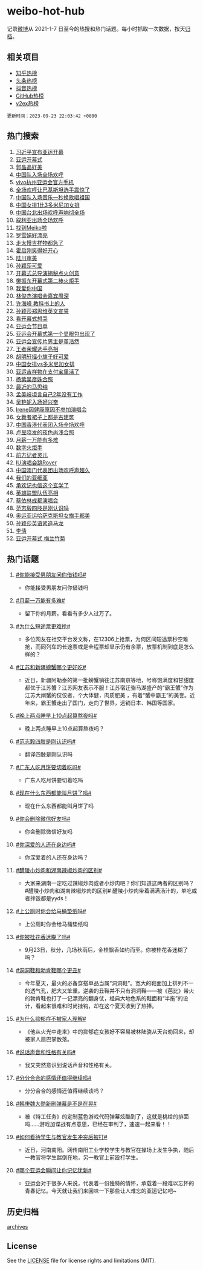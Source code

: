 # weibo-hot-hub

记录[微博](https://www.weibo.com)从 2021-1-7 日至今的热搜和热门话题。每小时抓取一次数据，按天[归档](archives)。

## 相关项目

- [知乎热榜](https://github.com/lonnyzhang423/zhihu-hot-hub)
- [头条热榜](https://github.com/lonnyzhang423/toutiao-hot-hub)
- [抖音热榜](https://github.com/lonnyzhang423/douyin-hot-hub)
- [GitHub热榜](https://github.com/lonnyzhang423/github-hot-hub)
- [v2ex热榜](https://github.com/lonnyzhang423/v2ex-hot-hub)


`更新时间：2023-09-23 22:03:42 +0800`

## 热门搜索

1. [习近平宣布亚运开幕](https://m.weibo.cn/search?containerid=100103type%3D1%26t%3D10%26q%3D%23%E4%B9%A0%E8%BF%91%E5%B9%B3%E5%AE%A3%E5%B8%83%E4%BA%9A%E8%BF%90%E5%BC%80%E5%B9%95%23&stream_entry_id=51&isnewpage=1&extparam=seat%3D1%26q%3D%2523%25E4%25B9%25A0%25E8%25BF%2591%25E5%25B9%25B3%25E5%25AE%25A3%25E5%25B8%2583%25E4%25BA%259A%25E8%25BF%2590%25E5%25BC%2580%25E5%25B9%2595%2523%26cate%3D10103%26pos%3D0%26stream_entry_id%3D51%26dgr%3D0%26c_type%3D51%26filter_type%3Drealtimehot%26display_time%3D1695477821%26pre_seqid%3D169547782139002718844)
1. [亚运开幕式](https://m.weibo.cn/search?containerid=100103type%3D1%26t%3D10%26q%3D%23%E4%BA%9A%E8%BF%90%E5%BC%80%E5%B9%95%E5%BC%8F%23&stream_entry_id=31&isnewpage=1&extparam=seat%3D1%26q%3D%2523%25E4%25BA%259A%25E8%25BF%2590%25E5%25BC%2580%25E5%25B9%2595%25E5%25BC%258F%2523%26dgr%3D0%26flag%3D16%26c_type%3D31%26filter_type%3Drealtimehot%26cate%3D5001%26realpos%3D1%26pos%3D0%26band_rank%3D1%26lcate%3D5001%26stream_entry_id%3D31%26display_time%3D1695477821%26pre_seqid%3D169547782139002718844)
1. [郭晶晶好美](https://m.weibo.cn/search?containerid=100103type%3D1%26t%3D10%26q%3D%23%E9%83%AD%E6%99%B6%E6%99%B6%E5%A5%BD%E7%BE%8E%23&stream_entry_id=31&isnewpage=1&extparam=seat%3D1%26q%3D%2523%25E9%2583%25AD%25E6%2599%25B6%25E6%2599%25B6%25E5%25A5%25BD%25E7%25BE%258E%2523%26dgr%3D0%26flag%3D1%26c_type%3D31%26filter_type%3Drealtimehot%26cate%3D5001%26realpos%3D2%26pos%3D1%26band_rank%3D2%26lcate%3D5001%26stream_entry_id%3D31%26display_time%3D1695477821%26pre_seqid%3D169547782139002718844)
1. [中国队入场全场欢呼](https://m.weibo.cn/search?containerid=100103type%3D1%26t%3D10%26q%3D%23%E4%B8%AD%E5%9B%BD%E9%98%9F%E5%85%A5%E5%9C%BA%E5%85%A8%E5%9C%BA%E6%AC%A2%E5%91%BC%23&stream_entry_id=31&isnewpage=1&extparam=seat%3D1%26q%3D%2523%25E4%25B8%25AD%25E5%259B%25BD%25E9%2598%259F%25E5%2585%25A5%25E5%259C%25BA%25E5%2585%25A8%25E5%259C%25BA%25E6%25AC%25A2%25E5%2591%25BC%2523%26dgr%3D0%26flag%3D1%26c_type%3D31%26filter_type%3Drealtimehot%26cate%3D5001%26realpos%3D3%26pos%3D2%26band_rank%3D3%26lcate%3D5001%26stream_entry_id%3D31%26display_time%3D1695477821%26pre_seqid%3D169547782139002718844)
1. [vivo杭州亚运会官方手机](https://m.weibo.cn/search?containerid=100103type%3D1%26t%3D10%26q%3D%23vivo%E6%9D%AD%E5%B7%9E%E4%BA%9A%E8%BF%90%E4%BC%9A%E5%AE%98%E6%96%B9%E6%89%8B%E6%9C%BA%23&stream_entry_id=31&isnewpage=1&extparam=seat%3D1%26q%3D%2523vivo%25E6%259D%25AD%25E5%25B7%259E%25E4%25BA%259A%25E8%25BF%2590%25E4%25BC%259A%25E5%25AE%2598%25E6%2596%25B9%25E6%2589%258B%25E6%259C%25BA%2523%26dgr%3D0%26adid%3D204391%26topic_ad%3D1%26c_type%3D31%26filter_type%3Drealtimehot%26is_ad_pos%3D1%26cate%3D5001%26pos%3D3%26band_rank%3D4%26lcate%3D5001%26stream_entry_id%3D31%26display_time%3D1695477821%26pre_seqid%3D169547782139002718844)
1. [全场欢呼让巴基斯坦选手震惊了](https://m.weibo.cn/search?containerid=100103type%3D1%26t%3D10%26q%3D%23%E5%85%A8%E5%9C%BA%E6%AC%A2%E5%91%BC%E8%AE%A9%E5%B7%B4%E5%9F%BA%E6%96%AF%E5%9D%A6%E9%80%89%E6%89%8B%E9%9C%87%E6%83%8A%E4%BA%86%23&stream_entry_id=31&isnewpage=1&extparam=seat%3D1%26q%3D%2523%25E5%2585%25A8%25E5%259C%25BA%25E6%25AC%25A2%25E5%2591%25BC%25E8%25AE%25A9%25E5%25B7%25B4%25E5%259F%25BA%25E6%2596%25AF%25E5%259D%25A6%25E9%2580%2589%25E6%2589%258B%25E9%259C%2587%25E6%2583%258A%25E4%25BA%2586%2523%26dgr%3D0%26flag%3D1%26c_type%3D31%26filter_type%3Drealtimehot%26cate%3D5001%26realpos%3D4%26pos%3D4%26band_rank%3D4%26lcate%3D5001%26stream_entry_id%3D31%26display_time%3D1695477821%26pre_seqid%3D169547782139002718844)
1. [中国队入场音乐一秒换歌唱祖国](https://m.weibo.cn/search?containerid=100103type%3D1%26t%3D10%26q%3D%23%E4%B8%AD%E5%9B%BD%E9%98%9F%E5%85%A5%E5%9C%BA%E9%9F%B3%E4%B9%90%E4%B8%80%E7%A7%92%E6%8D%A2%E6%AD%8C%E5%94%B1%E7%A5%96%E5%9B%BD%23&stream_entry_id=31&isnewpage=1&extparam=seat%3D1%26q%3D%2523%25E4%25B8%25AD%25E5%259B%25BD%25E9%2598%259F%25E5%2585%25A5%25E5%259C%25BA%25E9%259F%25B3%25E4%25B9%2590%25E4%25B8%2580%25E7%25A7%2592%25E6%258D%25A2%25E6%25AD%258C%25E5%2594%25B1%25E7%25A5%2596%25E5%259B%25BD%2523%26dgr%3D0%26flag%3D1%26c_type%3D31%26filter_type%3Drealtimehot%26cate%3D5001%26realpos%3D5%26pos%3D5%26band_rank%3D5%26lcate%3D5001%26stream_entry_id%3D31%26display_time%3D1695477821%26pre_seqid%3D169547782139002718844)
1. [中国女排1比3多米尼加女排](https://m.weibo.cn/search?containerid=100103type%3D1%26t%3D10%26q%3D%23%E4%B8%AD%E5%9B%BD%E5%A5%B3%E6%8E%921%E6%AF%943%E5%A4%9A%E7%B1%B3%E5%B0%BC%E5%8A%A0%E5%A5%B3%E6%8E%92%23&stream_entry_id=31&isnewpage=1&extparam=seat%3D1%26q%3D%2523%25E4%25B8%25AD%25E5%259B%25BD%25E5%25A5%25B3%25E6%258E%25921%25E6%25AF%25943%25E5%25A4%259A%25E7%25B1%25B3%25E5%25B0%25BC%25E5%258A%25A0%25E5%25A5%25B3%25E6%258E%2592%2523%26dgr%3D0%26flag%3D1%26c_type%3D31%26filter_type%3Drealtimehot%26cate%3D5001%26realpos%3D6%26pos%3D6%26band_rank%3D6%26lcate%3D5001%26stream_entry_id%3D31%26display_time%3D1695477821%26pre_seqid%3D169547782139002718844)
1. [中国台北出场欢呼声响彻全场](https://m.weibo.cn/search?containerid=100103type%3D1%26t%3D10%26q%3D%23%E4%B8%AD%E5%9B%BD%E5%8F%B0%E5%8C%97%E5%87%BA%E5%9C%BA%E6%AC%A2%E5%91%BC%E5%A3%B0%E5%93%8D%E5%BD%BB%E5%85%A8%E5%9C%BA%23&stream_entry_id=31&isnewpage=1&extparam=seat%3D1%26q%3D%2523%25E4%25B8%25AD%25E5%259B%25BD%25E5%258F%25B0%25E5%258C%2597%25E5%2587%25BA%25E5%259C%25BA%25E6%25AC%25A2%25E5%2591%25BC%25E5%25A3%25B0%25E5%2593%258D%25E5%25BD%25BB%25E5%2585%25A8%25E5%259C%25BA%2523%26dgr%3D0%26flag%3D1%26c_type%3D31%26filter_type%3Drealtimehot%26cate%3D5001%26realpos%3D7%26pos%3D7%26band_rank%3D7%26lcate%3D5001%26stream_entry_id%3D31%26display_time%3D1695477821%26pre_seqid%3D169547782139002718844)
1. [叙利亚出场全场欢呼](https://m.weibo.cn/search?containerid=100103type%3D1%26t%3D10%26q%3D%23%E5%8F%99%E5%88%A9%E4%BA%9A%E5%87%BA%E5%9C%BA%E5%85%A8%E5%9C%BA%E6%AC%A2%E5%91%BC%23&stream_entry_id=31&isnewpage=1&extparam=seat%3D1%26q%3D%2523%25E5%258F%2599%25E5%2588%25A9%25E4%25BA%259A%25E5%2587%25BA%25E5%259C%25BA%25E5%2585%25A8%25E5%259C%25BA%25E6%25AC%25A2%25E5%2591%25BC%2523%26dgr%3D0%26flag%3D1%26c_type%3D31%26filter_type%3Drealtimehot%26cate%3D5001%26realpos%3D8%26pos%3D8%26band_rank%3D8%26lcate%3D5001%26stream_entry_id%3D31%26display_time%3D1695477821%26pre_seqid%3D169547782139002718844)
1. [找到Meiko啦](https://m.weibo.cn/search?containerid=100103type%3D1%26t%3D10%26q%3D%E6%89%BE%E5%88%B0Meiko%E5%95%A6&stream_entry_id=31&isnewpage=1&extparam=seat%3D1%26q%3D%25E6%2589%25BE%25E5%2588%25B0Meiko%25E5%2595%25A6%26dgr%3D0%26flag%3D1%26c_type%3D31%26filter_type%3Drealtimehot%26cate%3D5001%26realpos%3D9%26pos%3D9%26band_rank%3D9%26lcate%3D5001%26stream_entry_id%3D31%26display_time%3D1695477821%26pre_seqid%3D169547782139002718844)
1. [罗雪娟好漂亮](https://m.weibo.cn/search?containerid=100103type%3D1%26t%3D10%26q%3D%23%E7%BD%97%E9%9B%AA%E5%A8%9F%E5%A5%BD%E6%BC%82%E4%BA%AE%23&stream_entry_id=31&isnewpage=1&extparam=seat%3D1%26q%3D%2523%25E7%25BD%2597%25E9%259B%25AA%25E5%25A8%259F%25E5%25A5%25BD%25E6%25BC%2582%25E4%25BA%25AE%2523%26dgr%3D0%26flag%3D1%26c_type%3D31%26filter_type%3Drealtimehot%26cate%3D5001%26realpos%3D10%26pos%3D10%26band_rank%3D10%26lcate%3D5001%26stream_entry_id%3D31%26display_time%3D1695477821%26pre_seqid%3D169547782139002718844)
1. [走太慢吉祥物都急了](https://m.weibo.cn/search?containerid=100103type%3D1%26t%3D10%26q%3D%23%E8%B5%B0%E5%A4%AA%E6%85%A2%E5%90%89%E7%A5%A5%E7%89%A9%E9%83%BD%E6%80%A5%E4%BA%86%23&stream_entry_id=31&isnewpage=1&extparam=seat%3D1%26q%3D%2523%25E8%25B5%25B0%25E5%25A4%25AA%25E6%2585%25A2%25E5%2590%2589%25E7%25A5%25A5%25E7%2589%25A9%25E9%2583%25BD%25E6%2580%25A5%25E4%25BA%2586%2523%26dgr%3D0%26flag%3D1%26c_type%3D31%26filter_type%3Drealtimehot%26cate%3D5001%26realpos%3D11%26pos%3D11%26band_rank%3D11%26lcate%3D5001%26stream_entry_id%3D31%26display_time%3D1695477821%26pre_seqid%3D169547782139002718844)
1. [霍启刚笑得好开心](https://m.weibo.cn/search?containerid=100103type%3D1%26t%3D10%26q%3D%23%E9%9C%8D%E5%90%AF%E5%88%9A%E7%AC%91%E5%BE%97%E5%A5%BD%E5%BC%80%E5%BF%83%23&stream_entry_id=31&isnewpage=1&extparam=seat%3D1%26q%3D%2523%25E9%259C%258D%25E5%2590%25AF%25E5%2588%259A%25E7%25AC%2591%25E5%25BE%2597%25E5%25A5%25BD%25E5%25BC%2580%25E5%25BF%2583%2523%26dgr%3D0%26flag%3D2%26c_type%3D31%26filter_type%3Drealtimehot%26cate%3D5001%26realpos%3D12%26pos%3D12%26band_rank%3D12%26lcate%3D5001%26stream_entry_id%3D31%26display_time%3D1695477821%26pre_seqid%3D169547782139002718844)
1. [陆川审美](https://m.weibo.cn/search?containerid=100103type%3D1%26t%3D10%26q%3D%E9%99%86%E5%B7%9D%E5%AE%A1%E7%BE%8E&stream_entry_id=31&isnewpage=1&extparam=seat%3D1%26q%3D%25E9%2599%2586%25E5%25B7%259D%25E5%25AE%25A1%25E7%25BE%258E%26dgr%3D0%26flag%3D1%26c_type%3D31%26filter_type%3Drealtimehot%26cate%3D5001%26realpos%3D13%26pos%3D13%26band_rank%3D13%26lcate%3D5001%26stream_entry_id%3D31%26display_time%3D1695477821%26pre_seqid%3D169547782139002718844)
1. [孙颖莎可爱](https://m.weibo.cn/search?containerid=100103type%3D1%26t%3D10%26q%3D%E5%AD%99%E9%A2%96%E8%8E%8E%E5%8F%AF%E7%88%B1&stream_entry_id=31&isnewpage=1&extparam=seat%3D1%26q%3D%25E5%25AD%2599%25E9%25A2%2596%25E8%258E%258E%25E5%258F%25AF%25E7%2588%25B1%26dgr%3D0%26flag%3D1%26c_type%3D31%26filter_type%3Drealtimehot%26cate%3D5001%26realpos%3D14%26pos%3D14%26band_rank%3D14%26lcate%3D5001%26stream_entry_id%3D31%26display_time%3D1695477821%26pre_seqid%3D169547782139002718844)
1. [开幕式总导演揭秘点火创意](https://m.weibo.cn/search?containerid=100103type%3D1%26t%3D10%26q%3D%23%E5%BC%80%E5%B9%95%E5%BC%8F%E6%80%BB%E5%AF%BC%E6%BC%94%E6%8F%AD%E7%A7%98%E7%82%B9%E7%81%AB%E5%88%9B%E6%84%8F%23&stream_entry_id=31&isnewpage=1&extparam=seat%3D1%26q%3D%2523%25E5%25BC%2580%25E5%25B9%2595%25E5%25BC%258F%25E6%2580%25BB%25E5%25AF%25BC%25E6%25BC%2594%25E6%258F%25AD%25E7%25A7%2598%25E7%2582%25B9%25E7%2581%25AB%25E5%2588%259B%25E6%2584%258F%2523%26dgr%3D0%26flag%3D0%26adid%3D205325%26c_type%3D31%26filter_type%3Drealtimehot%26cate%3D5001%26realpos%3D15%26pos%3D15%26band_rank%3D15%26lcate%3D5001%26stream_entry_id%3D31%26display_time%3D1695477821%26pre_seqid%3D169547782139002718844)
1. [樊振东开幕式第二棒火炬手](https://m.weibo.cn/search?containerid=100103type%3D1%26t%3D10%26q%3D%23%E6%A8%8A%E6%8C%AF%E4%B8%9C%E5%BC%80%E5%B9%95%E5%BC%8F%E7%AC%AC%E4%BA%8C%E6%A3%92%E7%81%AB%E7%82%AC%E6%89%8B%23&stream_entry_id=31&isnewpage=1&extparam=seat%3D1%26q%3D%2523%25E6%25A8%258A%25E6%258C%25AF%25E4%25B8%259C%25E5%25BC%2580%25E5%25B9%2595%25E5%25BC%258F%25E7%25AC%25AC%25E4%25BA%258C%25E6%25A3%2592%25E7%2581%25AB%25E7%2582%25AC%25E6%2589%258B%2523%26dgr%3D0%26flag%3D0%26c_type%3D31%26filter_type%3Drealtimehot%26cate%3D5001%26realpos%3D16%26pos%3D16%26band_rank%3D16%26lcate%3D5001%26stream_entry_id%3D31%26display_time%3D1695477821%26pre_seqid%3D169547782139002718844)
1. [我爱你中国](https://m.weibo.cn/search?containerid=100103type%3D1%26t%3D10%26q%3D%E6%88%91%E7%88%B1%E4%BD%A0%E4%B8%AD%E5%9B%BD&stream_entry_id=31&isnewpage=1&extparam=seat%3D1%26q%3D%25E6%2588%2591%25E7%2588%25B1%25E4%25BD%25A0%25E4%25B8%25AD%25E5%259B%25BD%26dgr%3D0%26flag%3D0%26c_type%3D31%26filter_type%3Drealtimehot%26cate%3D5001%26realpos%3D17%26pos%3D17%26band_rank%3D17%26lcate%3D5001%26stream_entry_id%3D31%26display_time%3D1695477821%26pre_seqid%3D169547782139002718844)
1. [林俊杰演唱会嘉宾周深](https://m.weibo.cn/search?containerid=100103type%3D1%26t%3D10%26q%3D%23%E6%9E%97%E4%BF%8A%E6%9D%B0%E6%BC%94%E5%94%B1%E4%BC%9A%E5%98%89%E5%AE%BE%E5%91%A8%E6%B7%B1%23&stream_entry_id=31&isnewpage=1&extparam=seat%3D1%26q%3D%2523%25E6%259E%2597%25E4%25BF%258A%25E6%259D%25B0%25E6%25BC%2594%25E5%2594%25B1%25E4%25BC%259A%25E5%2598%2589%25E5%25AE%25BE%25E5%2591%25A8%25E6%25B7%25B1%2523%26dgr%3D0%26flag%3D1%26c_type%3D31%26filter_type%3Drealtimehot%26cate%3D5001%26realpos%3D18%26pos%3D18%26band_rank%3D18%26lcate%3D5001%26stream_entry_id%3D31%26display_time%3D1695477821%26pre_seqid%3D169547782139002718844)
1. [许海峰 教科书上的人](https://m.weibo.cn/search?containerid=100103type%3D1%26t%3D10%26q%3D%E8%AE%B8%E6%B5%B7%E5%B3%B0+%E6%95%99%E7%A7%91%E4%B9%A6%E4%B8%8A%E7%9A%84%E4%BA%BA&stream_entry_id=31&isnewpage=1&extparam=seat%3D1%26q%3D%25E8%25AE%25B8%25E6%25B5%25B7%25E5%25B3%25B0%2520%25E6%2595%2599%25E7%25A7%2591%25E4%25B9%25A6%25E4%25B8%258A%25E7%259A%2584%25E4%25BA%25BA%26dgr%3D0%26flag%3D1%26c_type%3D31%26filter_type%3Drealtimehot%26cate%3D5001%26realpos%3D19%26pos%3D19%26band_rank%3D19%26lcate%3D5001%26stream_entry_id%3D31%26display_time%3D1695477821%26pre_seqid%3D169547782139002718844)
1. [孙颖莎郑思维英文宣誓](https://m.weibo.cn/search?containerid=100103type%3D1%26t%3D10%26q%3D%23%E5%AD%99%E9%A2%96%E8%8E%8E%E9%83%91%E6%80%9D%E7%BB%B4%E8%8B%B1%E6%96%87%E5%AE%A3%E8%AA%93%23&stream_entry_id=31&isnewpage=1&extparam=seat%3D1%26q%3D%2523%25E5%25AD%2599%25E9%25A2%2596%25E8%258E%258E%25E9%2583%2591%25E6%2580%259D%25E7%25BB%25B4%25E8%258B%25B1%25E6%2596%2587%25E5%25AE%25A3%25E8%25AA%2593%2523%26dgr%3D0%26flag%3D1%26c_type%3D31%26filter_type%3Drealtimehot%26cate%3D5001%26realpos%3D20%26pos%3D20%26band_rank%3D20%26lcate%3D5001%26stream_entry_id%3D31%26display_time%3D1695477821%26pre_seqid%3D169547782139002718844)
1. [看开幕式想哭](https://m.weibo.cn/search?containerid=100103type%3D1%26t%3D10%26q%3D%23%E7%9C%8B%E5%BC%80%E5%B9%95%E5%BC%8F%E6%83%B3%E5%93%AD%23&stream_entry_id=31&isnewpage=1&extparam=seat%3D1%26q%3D%2523%25E7%259C%258B%25E5%25BC%2580%25E5%25B9%2595%25E5%25BC%258F%25E6%2583%25B3%25E5%2593%25AD%2523%26dgr%3D0%26flag%3D0%26c_type%3D31%26filter_type%3Drealtimehot%26cate%3D5001%26realpos%3D21%26pos%3D21%26band_rank%3D21%26lcate%3D5001%26stream_entry_id%3D31%26display_time%3D1695477821%26pre_seqid%3D169547782139002718844)
1. [亚运会节目单](https://m.weibo.cn/search?containerid=100103type%3D1%26t%3D10%26q%3D%23%E4%BA%9A%E8%BF%90%E4%BC%9A%E8%8A%82%E7%9B%AE%E5%8D%95%23&stream_entry_id=31&isnewpage=1&extparam=seat%3D1%26q%3D%2523%25E4%25BA%259A%25E8%25BF%2590%25E4%25BC%259A%25E8%258A%2582%25E7%259B%25AE%25E5%258D%2595%2523%26dgr%3D0%26flag%3D1%26c_type%3D31%26filter_type%3Drealtimehot%26cate%3D5001%26realpos%3D22%26pos%3D22%26band_rank%3D22%26lcate%3D5001%26stream_entry_id%3D31%26display_time%3D1695477821%26pre_seqid%3D169547782139002718844)
1. [亚运会开幕式第一个显眼包出现了](https://m.weibo.cn/search?containerid=100103type%3D1%26t%3D10%26q%3D%23%E4%BA%9A%E8%BF%90%E4%BC%9A%E5%BC%80%E5%B9%95%E5%BC%8F%E7%AC%AC%E4%B8%80%E4%B8%AA%E6%98%BE%E7%9C%BC%E5%8C%85%E5%87%BA%E7%8E%B0%E4%BA%86%23&stream_entry_id=31&isnewpage=1&extparam=seat%3D1%26q%3D%2523%25E4%25BA%259A%25E8%25BF%2590%25E4%25BC%259A%25E5%25BC%2580%25E5%25B9%2595%25E5%25BC%258F%25E7%25AC%25AC%25E4%25B8%2580%25E4%25B8%25AA%25E6%2598%25BE%25E7%259C%25BC%25E5%258C%2585%25E5%2587%25BA%25E7%258E%25B0%25E4%25BA%2586%2523%26dgr%3D0%26flag%3D0%26c_type%3D31%26filter_type%3Drealtimehot%26cate%3D5001%26realpos%3D23%26pos%3D23%26band_rank%3D23%26lcate%3D5001%26stream_entry_id%3D31%26display_time%3D1695477821%26pre_seqid%3D169547782139002718844)
1. [亚运会宣传片男主是董浩然](https://m.weibo.cn/search?containerid=100103type%3D1%26t%3D10%26q%3D%E4%BA%9A%E8%BF%90%E4%BC%9A%E5%AE%A3%E4%BC%A0%E7%89%87%E7%94%B7%E4%B8%BB%E6%98%AF%E8%91%A3%E6%B5%A9%E7%84%B6&stream_entry_id=31&isnewpage=1&extparam=seat%3D1%26q%3D%25E4%25BA%259A%25E8%25BF%2590%25E4%25BC%259A%25E5%25AE%25A3%25E4%25BC%25A0%25E7%2589%2587%25E7%2594%25B7%25E4%25B8%25BB%25E6%2598%25AF%25E8%2591%25A3%25E6%25B5%25A9%25E7%2584%25B6%26dgr%3D0%26flag%3D1%26c_type%3D31%26filter_type%3Drealtimehot%26cate%3D5001%26realpos%3D24%26pos%3D24%26band_rank%3D24%26lcate%3D5001%26stream_entry_id%3D31%26display_time%3D1695477821%26pre_seqid%3D169547782139002718844)
1. [王者荣耀选手亮相](https://m.weibo.cn/search?containerid=100103type%3D1%26t%3D10%26q%3D%23%E7%8E%8B%E8%80%85%E8%8D%A3%E8%80%80%E9%80%89%E6%89%8B%E4%BA%AE%E7%9B%B8%23&stream_entry_id=31&isnewpage=1&extparam=seat%3D1%26q%3D%2523%25E7%258E%258B%25E8%2580%2585%25E8%258D%25A3%25E8%2580%2580%25E9%2580%2589%25E6%2589%258B%25E4%25BA%25AE%25E7%259B%25B8%2523%26dgr%3D0%26flag%3D1%26c_type%3D31%26filter_type%3Drealtimehot%26cate%3D5001%26realpos%3D25%26pos%3D25%26band_rank%3D25%26lcate%3D5001%26stream_entry_id%3D31%26display_time%3D1695477821%26pre_seqid%3D169547782139002718844)
1. [胡明轩摇小旗子好可爱](https://m.weibo.cn/search?containerid=100103type%3D1%26t%3D10%26q%3D%E8%83%A1%E6%98%8E%E8%BD%A9%E6%91%87%E5%B0%8F%E6%97%97%E5%AD%90%E5%A5%BD%E5%8F%AF%E7%88%B1&stream_entry_id=31&isnewpage=1&extparam=seat%3D1%26q%3D%25E8%2583%25A1%25E6%2598%258E%25E8%25BD%25A9%25E6%2591%2587%25E5%25B0%258F%25E6%2597%2597%25E5%25AD%2590%25E5%25A5%25BD%25E5%258F%25AF%25E7%2588%25B1%26dgr%3D0%26flag%3D1%26c_type%3D31%26filter_type%3Drealtimehot%26cate%3D5001%26realpos%3D26%26pos%3D26%26band_rank%3D26%26lcate%3D5001%26stream_entry_id%3D31%26display_time%3D1695477821%26pre_seqid%3D169547782139002718844)
1. [中国女排vs多米尼加女排](https://m.weibo.cn/search?containerid=100103type%3D1%26t%3D10%26q%3D%23%E4%B8%AD%E5%9B%BD%E5%A5%B3%E6%8E%92vs%E5%A4%9A%E7%B1%B3%E5%B0%BC%E5%8A%A0%E5%A5%B3%E6%8E%92%23&stream_entry_id=31&isnewpage=1&extparam=seat%3D1%26q%3D%2523%25E4%25B8%25AD%25E5%259B%25BD%25E5%25A5%25B3%25E6%258E%2592vs%25E5%25A4%259A%25E7%25B1%25B3%25E5%25B0%25BC%25E5%258A%25A0%25E5%25A5%25B3%25E6%258E%2592%2523%26dgr%3D0%26flag%3D0%26c_type%3D31%26filter_type%3Drealtimehot%26cate%3D5001%26realpos%3D27%26pos%3D27%26band_rank%3D27%26lcate%3D5001%26stream_entry_id%3D31%26display_time%3D1695477821%26pre_seqid%3D169547782139002718844)
1. [亚运吉祥物在支付宝里活了](https://m.weibo.cn/search?containerid=100103type%3D1%26t%3D10%26q%3D%23%E4%BA%9A%E8%BF%90%E5%90%89%E7%A5%A5%E7%89%A9%E5%9C%A8%E6%94%AF%E4%BB%98%E5%AE%9D%E9%87%8C%E6%B4%BB%E4%BA%86%23&stream_entry_id=31&isnewpage=1&extparam=seat%3D1%26q%3D%2523%25E4%25BA%259A%25E8%25BF%2590%25E5%2590%2589%25E7%25A5%25A5%25E7%2589%25A9%25E5%259C%25A8%25E6%2594%25AF%25E4%25BB%2598%25E5%25AE%259D%25E9%2587%258C%25E6%25B4%25BB%25E4%25BA%2586%2523%26dgr%3D0%26flag%3D0%26c_type%3D31%26filter_type%3Drealtimehot%26cate%3D5001%26realpos%3D28%26pos%3D28%26band_rank%3D28%26lcate%3D5001%26stream_entry_id%3D31%26display_time%3D1695477821%26pre_seqid%3D169547782139002718844)
1. [杨紫吴彦姝合照](https://m.weibo.cn/search?containerid=100103type%3D1%26t%3D10%26q%3D%23%E6%9D%A8%E7%B4%AB%E5%90%B4%E5%BD%A6%E5%A7%9D%E5%90%88%E7%85%A7%23&stream_entry_id=31&isnewpage=1&extparam=seat%3D1%26q%3D%2523%25E6%259D%25A8%25E7%25B4%25AB%25E5%2590%25B4%25E5%25BD%25A6%25E5%25A7%259D%25E5%2590%2588%25E7%2585%25A7%2523%26dgr%3D0%26flag%3D0%26c_type%3D31%26filter_type%3Drealtimehot%26cate%3D5001%26realpos%3D29%26pos%3D29%26band_rank%3D29%26lcate%3D5001%26stream_entry_id%3D31%26display_time%3D1695477821%26pre_seqid%3D169547782139002718844)
1. [最近的马思纯](https://m.weibo.cn/search?containerid=100103type%3D1%26t%3D10%26q%3D%23%E6%9C%80%E8%BF%91%E7%9A%84%E9%A9%AC%E6%80%9D%E7%BA%AF%23&stream_entry_id=31&isnewpage=1&extparam=seat%3D1%26q%3D%2523%25E6%259C%2580%25E8%25BF%2591%25E7%259A%2584%25E9%25A9%25AC%25E6%2580%259D%25E7%25BA%25AF%2523%26dgr%3D0%26flag%3D0%26c_type%3D31%26filter_type%3Drealtimehot%26cate%3D5001%26realpos%3D30%26pos%3D30%26band_rank%3D30%26lcate%3D5001%26stream_entry_id%3D31%26display_time%3D1695477821%26pre_seqid%3D169547782139002718844)
1. [孟美岐坦言自己2年没有工作](https://m.weibo.cn/search?containerid=100103type%3D1%26t%3D10%26q%3D%23%E5%AD%9F%E7%BE%8E%E5%B2%90%E5%9D%A6%E8%A8%80%E8%87%AA%E5%B7%B12%E5%B9%B4%E6%B2%A1%E6%9C%89%E5%B7%A5%E4%BD%9C%23&stream_entry_id=31&isnewpage=1&extparam=seat%3D1%26q%3D%2523%25E5%25AD%259F%25E7%25BE%258E%25E5%25B2%2590%25E5%259D%25A6%25E8%25A8%2580%25E8%2587%25AA%25E5%25B7%25B12%25E5%25B9%25B4%25E6%25B2%25A1%25E6%259C%2589%25E5%25B7%25A5%25E4%25BD%259C%2523%26dgr%3D0%26flag%3D0%26c_type%3D31%26filter_type%3Drealtimehot%26cate%3D5001%26realpos%3D31%26pos%3D31%26band_rank%3D31%26lcate%3D5001%26stream_entry_id%3D31%26display_time%3D1695477821%26pre_seqid%3D169547782139002718844)
1. [吴艳妮入场好兴奋](https://m.weibo.cn/search?containerid=100103type%3D1%26t%3D10%26q%3D%23%E5%90%B4%E8%89%B3%E5%A6%AE%E5%85%A5%E5%9C%BA%E5%A5%BD%E5%85%B4%E5%A5%8B%23&stream_entry_id=31&isnewpage=1&extparam=seat%3D1%26q%3D%2523%25E5%2590%25B4%25E8%2589%25B3%25E5%25A6%25AE%25E5%2585%25A5%25E5%259C%25BA%25E5%25A5%25BD%25E5%2585%25B4%25E5%25A5%258B%2523%26dgr%3D0%26flag%3D1%26c_type%3D31%26filter_type%3Drealtimehot%26cate%3D5001%26realpos%3D32%26pos%3D32%26band_rank%3D32%26lcate%3D5001%26stream_entry_id%3D31%26display_time%3D1695477821%26pre_seqid%3D169547782139002718844)
1. [Irene因健康原因不参加演唱会](https://m.weibo.cn/search?containerid=100103type%3D1%26t%3D10%26q%3D%23Irene%E5%9B%A0%E5%81%A5%E5%BA%B7%E5%8E%9F%E5%9B%A0%E4%B8%8D%E5%8F%82%E5%8A%A0%E6%BC%94%E5%94%B1%E4%BC%9A%23&stream_entry_id=31&isnewpage=1&extparam=seat%3D1%26q%3D%2523Irene%25E5%259B%25A0%25E5%2581%25A5%25E5%25BA%25B7%25E5%258E%259F%25E5%259B%25A0%25E4%25B8%258D%25E5%258F%2582%25E5%258A%25A0%25E6%25BC%2594%25E5%2594%25B1%25E4%25BC%259A%2523%26dgr%3D0%26flag%3D1%26c_type%3D31%26filter_type%3Drealtimehot%26cate%3D5001%26realpos%3D33%26pos%3D33%26band_rank%3D33%26lcate%3D5001%26stream_entry_id%3D31%26display_time%3D1695477821%26pre_seqid%3D169547782139002718844)
1. [女舞者裙子上都是古建筑](https://m.weibo.cn/search?containerid=100103type%3D1%26t%3D10%26q%3D%23%E5%A5%B3%E8%88%9E%E8%80%85%E8%A3%99%E5%AD%90%E4%B8%8A%E9%83%BD%E6%98%AF%E5%8F%A4%E5%BB%BA%E7%AD%91%23&stream_entry_id=31&isnewpage=1&extparam=seat%3D1%26q%3D%2523%25E5%25A5%25B3%25E8%2588%259E%25E8%2580%2585%25E8%25A3%2599%25E5%25AD%2590%25E4%25B8%258A%25E9%2583%25BD%25E6%2598%25AF%25E5%258F%25A4%25E5%25BB%25BA%25E7%25AD%2591%2523%26dgr%3D0%26flag%3D1%26c_type%3D31%26filter_type%3Drealtimehot%26cate%3D5001%26realpos%3D34%26pos%3D34%26band_rank%3D34%26lcate%3D5001%26stream_entry_id%3D31%26display_time%3D1695477821%26pre_seqid%3D169547782139002718844)
1. [中国香港代表团入场全场欢呼](https://m.weibo.cn/search?containerid=100103type%3D1%26t%3D10%26q%3D%23%E4%B8%AD%E5%9B%BD%E9%A6%99%E6%B8%AF%E4%BB%A3%E8%A1%A8%E5%9B%A2%E5%85%A5%E5%9C%BA%E5%85%A8%E5%9C%BA%E6%AC%A2%E5%91%BC%23&stream_entry_id=31&isnewpage=1&extparam=seat%3D1%26q%3D%2523%25E4%25B8%25AD%25E5%259B%25BD%25E9%25A6%2599%25E6%25B8%25AF%25E4%25BB%25A3%25E8%25A1%25A8%25E5%259B%25A2%25E5%2585%25A5%25E5%259C%25BA%25E5%2585%25A8%25E5%259C%25BA%25E6%25AC%25A2%25E5%2591%25BC%2523%26dgr%3D0%26flag%3D1%26c_type%3D31%26filter_type%3Drealtimehot%26cate%3D5001%26realpos%3D35%26pos%3D35%26band_rank%3D35%26lcate%3D5001%26stream_entry_id%3D31%26display_time%3D1695477821%26pre_seqid%3D169547782139002718844)
1. [卢昱晓发的夜色尚浅合照](https://m.weibo.cn/search?containerid=100103type%3D1%26t%3D10%26q%3D%E5%8D%A2%E6%98%B1%E6%99%93%E5%8F%91%E7%9A%84%E5%A4%9C%E8%89%B2%E5%B0%9A%E6%B5%85%E5%90%88%E7%85%A7&stream_entry_id=31&isnewpage=1&extparam=seat%3D1%26q%3D%25E5%258D%25A2%25E6%2598%25B1%25E6%2599%2593%25E5%258F%2591%25E7%259A%2584%25E5%25A4%259C%25E8%2589%25B2%25E5%25B0%259A%25E6%25B5%2585%25E5%2590%2588%25E7%2585%25A7%26dgr%3D0%26flag%3D0%26c_type%3D31%26filter_type%3Drealtimehot%26cate%3D5001%26realpos%3D36%26pos%3D36%26band_rank%3D36%26lcate%3D5001%26stream_entry_id%3D31%26display_time%3D1695477821%26pre_seqid%3D169547782139002718844)
1. [月薪一万能有多难](https://m.weibo.cn/search?containerid=100103type%3D1%26t%3D10%26q%3D%23%E6%9C%88%E8%96%AA%E4%B8%80%E4%B8%87%E8%83%BD%E6%9C%89%E5%A4%9A%E9%9A%BE%23&stream_entry_id=31&isnewpage=1&extparam=seat%3D1%26q%3D%2523%25E6%259C%2588%25E8%2596%25AA%25E4%25B8%2580%25E4%25B8%2587%25E8%2583%25BD%25E6%259C%2589%25E5%25A4%259A%25E9%259A%25BE%2523%26dgr%3D0%26flag%3D0%26c_type%3D31%26filter_type%3Drealtimehot%26cate%3D5001%26realpos%3D37%26pos%3D37%26band_rank%3D37%26lcate%3D5001%26stream_entry_id%3D31%26display_time%3D1695477821%26pre_seqid%3D169547782139002718844)
1. [数字火炬手](https://m.weibo.cn/search?containerid=100103type%3D1%26t%3D10%26q%3D%E6%95%B0%E5%AD%97%E7%81%AB%E7%82%AC%E6%89%8B&stream_entry_id=31&isnewpage=1&extparam=seat%3D1%26q%3D%25E6%2595%25B0%25E5%25AD%2597%25E7%2581%25AB%25E7%2582%25AC%25E6%2589%258B%26dgr%3D0%26flag%3D1%26c_type%3D31%26filter_type%3Drealtimehot%26cate%3D5001%26realpos%3D38%26pos%3D38%26band_rank%3D38%26lcate%3D5001%26stream_entry_id%3D31%26display_time%3D1695477821%26pre_seqid%3D169547782139002718844)
1. [前方记者灵儿](https://m.weibo.cn/search?containerid=100103type%3D1%26t%3D10%26q%3D%23%E5%89%8D%E6%96%B9%E8%AE%B0%E8%80%85%E7%81%B5%E5%84%BF%23&stream_entry_id=31&isnewpage=1&extparam=seat%3D1%26q%3D%2523%25E5%2589%258D%25E6%2596%25B9%25E8%25AE%25B0%25E8%2580%2585%25E7%2581%25B5%25E5%2584%25BF%2523%26dgr%3D0%26flag%3D1%26c_type%3D31%26filter_type%3Drealtimehot%26cate%3D5001%26realpos%3D39%26pos%3D39%26band_rank%3D39%26lcate%3D5001%26stream_entry_id%3D31%26display_time%3D1695477821%26pre_seqid%3D169547782139002718844)
1. [IU演唱会跳Rover](https://m.weibo.cn/search?containerid=100103type%3D1%26t%3D10%26q%3D%23IU%E6%BC%94%E5%94%B1%E4%BC%9A%E8%B7%B3Rover%23&stream_entry_id=31&isnewpage=1&extparam=seat%3D1%26q%3D%2523IU%25E6%25BC%2594%25E5%2594%25B1%25E4%25BC%259A%25E8%25B7%25B3Rover%2523%26dgr%3D0%26flag%3D1%26c_type%3D31%26filter_type%3Drealtimehot%26cate%3D5001%26realpos%3D40%26pos%3D40%26band_rank%3D40%26lcate%3D5001%26stream_entry_id%3D31%26display_time%3D1695477821%26pre_seqid%3D169547782139002718844)
1. [中国澳门代表团出场欢呼声超久](https://m.weibo.cn/search?containerid=100103type%3D1%26t%3D10%26q%3D%23%E4%B8%AD%E5%9B%BD%E6%BE%B3%E9%97%A8%E4%BB%A3%E8%A1%A8%E5%9B%A2%E5%87%BA%E5%9C%BA%E6%AC%A2%E5%91%BC%E5%A3%B0%E8%B6%85%E4%B9%85%23&stream_entry_id=31&isnewpage=1&extparam=seat%3D1%26q%3D%2523%25E4%25B8%25AD%25E5%259B%25BD%25E6%25BE%25B3%25E9%2597%25A8%25E4%25BB%25A3%25E8%25A1%25A8%25E5%259B%25A2%25E5%2587%25BA%25E5%259C%25BA%25E6%25AC%25A2%25E5%2591%25BC%25E5%25A3%25B0%25E8%25B6%2585%25E4%25B9%2585%2523%26dgr%3D0%26flag%3D1%26c_type%3D31%26filter_type%3Drealtimehot%26cate%3D5001%26realpos%3D41%26pos%3D41%26band_rank%3D41%26lcate%3D5001%26stream_entry_id%3D31%26display_time%3D1695477821%26pre_seqid%3D169547782139002718844)
1. [我们的亚细亚](https://m.weibo.cn/search?containerid=100103type%3D1%26t%3D10%26q%3D%23%E6%88%91%E4%BB%AC%E7%9A%84%E4%BA%9A%E7%BB%86%E4%BA%9A%23&stream_entry_id=31&isnewpage=1&extparam=seat%3D1%26q%3D%2523%25E6%2588%2591%25E4%25BB%25AC%25E7%259A%2584%25E4%25BA%259A%25E7%25BB%2586%25E4%25BA%259A%2523%26dgr%3D0%26flag%3D1%26c_type%3D31%26filter_type%3Drealtimehot%26cate%3D5001%26realpos%3D42%26pos%3D42%26band_rank%3D42%26lcate%3D5001%26stream_entry_id%3D31%26display_time%3D1695477821%26pre_seqid%3D169547782139002718844)
1. [承欢记也信这个玄学了](https://m.weibo.cn/search?containerid=100103type%3D1%26t%3D10%26q%3D%23%E6%89%BF%E6%AC%A2%E8%AE%B0%E4%B9%9F%E4%BF%A1%E8%BF%99%E4%B8%AA%E7%8E%84%E5%AD%A6%E4%BA%86%23&stream_entry_id=31&isnewpage=1&extparam=seat%3D1%26q%3D%2523%25E6%2589%25BF%25E6%25AC%25A2%25E8%25AE%25B0%25E4%25B9%259F%25E4%25BF%25A1%25E8%25BF%2599%25E4%25B8%25AA%25E7%258E%2584%25E5%25AD%25A6%25E4%25BA%2586%2523%26dgr%3D0%26flag%3D0%26c_type%3D31%26filter_type%3Drealtimehot%26cate%3D5001%26realpos%3D43%26pos%3D43%26band_rank%3D43%26lcate%3D5001%26stream_entry_id%3D31%26display_time%3D1695477821%26pre_seqid%3D169547782139002718844)
1. [英雄联盟队伍亮相](https://m.weibo.cn/search?containerid=100103type%3D1%26t%3D10%26q%3D%23%E8%8B%B1%E9%9B%84%E8%81%94%E7%9B%9F%E9%98%9F%E4%BC%8D%E4%BA%AE%E7%9B%B8%23&stream_entry_id=31&isnewpage=1&extparam=seat%3D1%26q%3D%2523%25E8%258B%25B1%25E9%259B%2584%25E8%2581%2594%25E7%259B%259F%25E9%2598%259F%25E4%25BC%258D%25E4%25BA%25AE%25E7%259B%25B8%2523%26dgr%3D0%26flag%3D1%26c_type%3D31%26filter_type%3Drealtimehot%26cate%3D5001%26realpos%3D44%26pos%3D44%26band_rank%3D44%26lcate%3D5001%26stream_entry_id%3D31%26display_time%3D1695477821%26pre_seqid%3D169547782139002718844)
1. [蔡依林成都演唱会](https://m.weibo.cn/search?containerid=100103type%3D1%26t%3D10%26q%3D%23%E8%94%A1%E4%BE%9D%E6%9E%97%E6%88%90%E9%83%BD%E6%BC%94%E5%94%B1%E4%BC%9A%23&stream_entry_id=31&isnewpage=1&extparam=seat%3D1%26q%3D%2523%25E8%2594%25A1%25E4%25BE%259D%25E6%259E%2597%25E6%2588%2590%25E9%2583%25BD%25E6%25BC%2594%25E5%2594%25B1%25E4%25BC%259A%2523%26dgr%3D0%26flag%3D0%26c_type%3D31%26filter_type%3Drealtimehot%26cate%3D5001%26realpos%3D45%26pos%3D45%26band_rank%3D45%26lcate%3D5001%26stream_entry_id%3D31%26display_time%3D1695477821%26pre_seqid%3D169547782139002718844)
1. [范志毅四肢是刚认识吗](https://m.weibo.cn/search?containerid=100103type%3D1%26t%3D10%26q%3D%23%E8%8C%83%E5%BF%97%E6%AF%85%E5%9B%9B%E8%82%A2%E6%98%AF%E5%88%9A%E8%AE%A4%E8%AF%86%E5%90%97%23&stream_entry_id=31&isnewpage=1&extparam=seat%3D1%26q%3D%2523%25E8%258C%2583%25E5%25BF%2597%25E6%25AF%2585%25E5%259B%259B%25E8%2582%25A2%25E6%2598%25AF%25E5%2588%259A%25E8%25AE%25A4%25E8%25AF%2586%25E5%2590%2597%2523%26dgr%3D0%26flag%3D0%26c_type%3D31%26filter_type%3Drealtimehot%26cate%3D5001%26realpos%3D46%26pos%3D46%26band_rank%3D46%26lcate%3D5001%26stream_entry_id%3D31%26display_time%3D1695477821%26pre_seqid%3D169547782139002718844)
1. [奥运亚运哈萨克斯坦女旗手都美](https://m.weibo.cn/search?containerid=100103type%3D1%26t%3D10%26q%3D%23%E5%A5%A5%E8%BF%90%E4%BA%9A%E8%BF%90%E5%93%88%E8%90%A8%E5%85%8B%E6%96%AF%E5%9D%A6%E5%A5%B3%E6%97%97%E6%89%8B%E9%83%BD%E7%BE%8E%23&stream_entry_id=31&isnewpage=1&extparam=seat%3D1%26q%3D%2523%25E5%25A5%25A5%25E8%25BF%2590%25E4%25BA%259A%25E8%25BF%2590%25E5%2593%2588%25E8%2590%25A8%25E5%2585%258B%25E6%2596%25AF%25E5%259D%25A6%25E5%25A5%25B3%25E6%2597%2597%25E6%2589%258B%25E9%2583%25BD%25E7%25BE%258E%2523%26dgr%3D0%26flag%3D1%26c_type%3D31%26filter_type%3Drealtimehot%26cate%3D5001%26realpos%3D47%26pos%3D47%26band_rank%3D47%26lcate%3D5001%26stream_entry_id%3D31%26display_time%3D1695477821%26pre_seqid%3D169547782139002718844)
1. [孙颖莎英语紧追马龙](https://m.weibo.cn/search?containerid=100103type%3D1%26t%3D10%26q%3D%23%E5%AD%99%E9%A2%96%E8%8E%8E%E8%8B%B1%E8%AF%AD%E7%B4%A7%E8%BF%BD%E9%A9%AC%E9%BE%99%23&stream_entry_id=31&isnewpage=1&extparam=seat%3D1%26q%3D%2523%25E5%25AD%2599%25E9%25A2%2596%25E8%258E%258E%25E8%258B%25B1%25E8%25AF%25AD%25E7%25B4%25A7%25E8%25BF%25BD%25E9%25A9%25AC%25E9%25BE%2599%2523%26dgr%3D0%26flag%3D1%26c_type%3D31%26filter_type%3Drealtimehot%26cate%3D5001%26realpos%3D48%26pos%3D48%26band_rank%3D48%26lcate%3D5001%26stream_entry_id%3D31%26display_time%3D1695477821%26pre_seqid%3D169547782139002718844)
1. [李倩](https://m.weibo.cn/search?containerid=100103type%3D1%26t%3D10%26q%3D%E6%9D%8E%E5%80%A9&stream_entry_id=31&isnewpage=1&extparam=seat%3D1%26q%3D%25E6%259D%258E%25E5%2580%25A9%26dgr%3D0%26flag%3D1%26c_type%3D31%26filter_type%3Drealtimehot%26cate%3D5001%26realpos%3D49%26pos%3D49%26band_rank%3D49%26lcate%3D5001%26stream_entry_id%3D31%26display_time%3D1695477821%26pre_seqid%3D169547782139002718844)
1. [亚运开幕式 梅兰竹菊](https://m.weibo.cn/search?containerid=100103type%3D1%26t%3D10%26q%3D%E4%BA%9A%E8%BF%90%E5%BC%80%E5%B9%95%E5%BC%8F+%E6%A2%85%E5%85%B0%E7%AB%B9%E8%8F%8A&stream_entry_id=31&isnewpage=1&extparam=seat%3D1%26q%3D%25E4%25BA%259A%25E8%25BF%2590%25E5%25BC%2580%25E5%25B9%2595%25E5%25BC%258F%2520%25E6%25A2%2585%25E5%2585%25B0%25E7%25AB%25B9%25E8%258F%258A%26dgr%3D0%26flag%3D1%26c_type%3D31%26filter_type%3Drealtimehot%26cate%3D5001%26realpos%3D50%26pos%3D50%26band_rank%3D50%26lcate%3D5001%26stream_entry_id%3D31%26display_time%3D1695477821%26pre_seqid%3D169547782139002718844)

## 热门话题

1. [#你能接受男朋友问你借钱吗#](https://m.weibo.cn/search?containerid=231522type%3D1%26t%3D10%26q%3D%23%E4%BD%A0%E8%83%BD%E6%8E%A5%E5%8F%97%E7%94%B7%E6%9C%8B%E5%8F%8B%E9%97%AE%E4%BD%A0%E5%80%9F%E9%92%B1%E5%90%97%23&stream_entry_id=128&isnewpage=1&extparam=seat%3D1%26dgr%3D0%26pos%3D1-0-0%26c_type%3D128%26lcate%3D5004%26unitid%3D1695457035572%26cate%3D5004%26display_time%3D1695477822%26pre_seqid%3D169547782229902733426)
    - 你能接受男朋友问你借钱吗

1. [#月薪一万能有多难#](https://m.weibo.cn/search?containerid=231522type%3D1%26t%3D10%26q%3D%23%E6%9C%88%E8%96%AA%E4%B8%80%E4%B8%87%E8%83%BD%E6%9C%89%E5%A4%9A%E9%9A%BE%23&stream_entry_id=128&isnewpage=1&extparam=seat%3D1%26dgr%3D0%26pos%3D1-0-1%26c_type%3D128%26lcate%3D5004%26unitid%3D1695460335422%26cate%3D5004%26display_time%3D1695477822%26pre_seqid%3D169547782229902733426)
    - 留下你的月薪，看看有多少人过万了。

1. [#为什么短途票更难抢#](https://m.weibo.cn/search?containerid=231522type%3D1%26t%3D10%26q%3D%23%E4%B8%BA%E4%BB%80%E4%B9%88%E7%9F%AD%E9%80%94%E7%A5%A8%E6%9B%B4%E9%9A%BE%E6%8A%A2%23&stream_entry_id=128&isnewpage=1&extparam=seat%3D1%26dgr%3D0%26pos%3D1-0-2%26c_type%3D128%26lcate%3D5004%26unitid%3D1695348156171%26cate%3D5004%26display_time%3D1695477822%26pre_seqid%3D169547782229902733426)
    - 多位网友在社交平台发文称，在12306上抢票，为何区间短途票秒空难抢，而同列车的长途票或是全程票却显示仍有余票，放票机制到底是怎么样的？

1. [#江苏和新疆螃蟹哪个更好吃#](https://m.weibo.cn/search?containerid=231522type%3D1%26t%3D10%26q%3D%23%E6%B1%9F%E8%8B%8F%E5%92%8C%E6%96%B0%E7%96%86%E8%9E%83%E8%9F%B9%E5%93%AA%E4%B8%AA%E6%9B%B4%E5%A5%BD%E5%90%83%23&stream_entry_id=128&isnewpage=1&extparam=seat%3D1%26dgr%3D0%26pos%3D1-0-3%26c_type%3D128%26lcate%3D5004%26unitid%3D1695469922556%26cate%3D5004%26display_time%3D1695477822%26pre_seqid%3D169547782229902733426)
    - 近日，新疆阿勒泰的第一批螃蟹销往江苏南京等地，号称饱满度和甘甜度都优于江苏蟹？江苏网友表示不服！江苏宿迁骆马湖盛产的“霸王蟹”作为江苏大闸蟹的佼佼者，个大体健，肉质肥美 ，有着“蟹中霸王”的美誉。近年来，霸王蟹走出了国门，走向了世界，远销日本、韩国等国家。

1. [#晚上两点睡早上10点起算熬夜吗#](https://m.weibo.cn/search?containerid=231522type%3D1%26t%3D10%26q%3D%23%E6%99%9A%E4%B8%8A%E4%B8%A4%E7%82%B9%E7%9D%A1%E6%97%A9%E4%B8%8A10%E7%82%B9%E8%B5%B7%E7%AE%97%E7%86%AC%E5%A4%9C%E5%90%97%23&stream_entry_id=128&isnewpage=1&extparam=seat%3D1%26dgr%3D0%26pos%3D1-0-4%26c_type%3D128%26lcate%3D5004%26unitid%3D1695384155483%26cate%3D5004%26display_time%3D1695477822%26pre_seqid%3D169547782229902733426)
    - 晚上两点睡早上10点起算熬夜吗？

1. [#范志毅四肢是刚认识吗#](https://m.weibo.cn/search?containerid=231522type%3D1%26t%3D10%26q%3D%23%E8%8C%83%E5%BF%97%E6%AF%85%E5%9B%9B%E8%82%A2%E6%98%AF%E5%88%9A%E8%AE%A4%E8%AF%86%E5%90%97%23&stream_entry_id=128&isnewpage=1&extparam=seat%3D1%26dgr%3D0%26pos%3D1-0-5%26c_type%3D128%26lcate%3D5004%26unitid%3D1695470529922%26cate%3D5004%26display_time%3D1695477822%26pre_seqid%3D169547782229902733426)
    - 翻译四肢是刚认识吗

1. [#广东人吃月饼要切着吃吗#](https://m.weibo.cn/search?containerid=231522type%3D1%26t%3D10%26q%3D%23%E5%B9%BF%E4%B8%9C%E4%BA%BA%E5%90%83%E6%9C%88%E9%A5%BC%E8%A6%81%E5%88%87%E7%9D%80%E5%90%83%E5%90%97%23&stream_entry_id=128&isnewpage=1&extparam=seat%3D1%26dgr%3D0%26pos%3D1-0-6%26c_type%3D128%26lcate%3D5004%26unitid%3D1695433638861%26cate%3D5004%26display_time%3D1695477822%26pre_seqid%3D169547782229902733426)
    - 广东人吃月饼要切着吃吗

1. [#现在什么东西都能叫月饼了吗#](https://m.weibo.cn/search?containerid=231522type%3D1%26t%3D10%26q%3D%23%E7%8E%B0%E5%9C%A8%E4%BB%80%E4%B9%88%E4%B8%9C%E8%A5%BF%E9%83%BD%E8%83%BD%E5%8F%AB%E6%9C%88%E9%A5%BC%E4%BA%86%E5%90%97%23&stream_entry_id=128&isnewpage=1&extparam=seat%3D1%26dgr%3D0%26pos%3D1-0-7%26c_type%3D128%26lcate%3D5004%26unitid%3D1695468747383%26cate%3D5004%26display_time%3D1695477822%26pre_seqid%3D169547782229902733426)
    - 现在什么东西都能叫月饼了吗

1. [#你会删除微信好友吗#](https://m.weibo.cn/search?containerid=231522type%3D1%26t%3D10%26q%3D%23%E4%BD%A0%E4%BC%9A%E5%88%A0%E9%99%A4%E5%BE%AE%E4%BF%A1%E5%A5%BD%E5%8F%8B%E5%90%97%23&stream_entry_id=128&isnewpage=1&extparam=seat%3D1%26dgr%3D0%26pos%3D1-0-8%26c_type%3D128%26lcate%3D5004%26unitid%3D1695457636503%26cate%3D5004%26display_time%3D1695477822%26pre_seqid%3D169547782229902733426)
    - 你会删除微信好友吗

1. [#你深爱的人还在身边吗#](https://m.weibo.cn/search?containerid=231522type%3D1%26t%3D10%26q%3D%23%E4%BD%A0%E6%B7%B1%E7%88%B1%E7%9A%84%E4%BA%BA%E8%BF%98%E5%9C%A8%E8%BA%AB%E8%BE%B9%E5%90%97%23&stream_entry_id=128&isnewpage=1&extparam=seat%3D1%26dgr%3D0%26pos%3D1-0-9%26c_type%3D128%26lcate%3D5004%26unitid%3D1695474748997%26cate%3D5004%26display_time%3D1695477822%26pre_seqid%3D169547782229902733426)
    - 你深爱着的人还在身边吗？

1. [#醴陵小炒肉和湖南辣椒炒肉的区别#](https://m.weibo.cn/search?containerid=231522type%3D1%26t%3D10%26q%3D%23%E9%86%B4%E9%99%B5%E5%B0%8F%E7%82%92%E8%82%89%E5%92%8C%E6%B9%96%E5%8D%97%E8%BE%A3%E6%A4%92%E7%82%92%E8%82%89%E7%9A%84%E5%8C%BA%E5%88%AB%23&stream_entry_id=128&isnewpage=1&extparam=seat%3D1%26dgr%3D0%26pos%3D1-0-10%26c_type%3D128%26lcate%3D5004%26unitid%3D1695353578737%26cate%3D5004%26display_time%3D1695477822%26pre_seqid%3D169547782229902733426)
    - 大家来湖南一定吃过辣椒炒肉或者小炒肉吧？你们知道这两者的区别吗？#醴陵小炒肉和湖南辣椒炒肉的区别# 醴陵小炒肉带着满满汤汁的，单吃或者拌饭都是yyds！

1. [#上公厕时你会给马桶垫纸吗#](https://m.weibo.cn/search?containerid=231522type%3D1%26t%3D10%26q%3D%23%E4%B8%8A%E5%85%AC%E5%8E%95%E6%97%B6%E4%BD%A0%E4%BC%9A%E7%BB%99%E9%A9%AC%E6%A1%B6%E5%9E%AB%E7%BA%B8%E5%90%97%23&stream_entry_id=128&isnewpage=1&extparam=seat%3D1%26dgr%3D0%26pos%3D1-0-11%26c_type%3D128%26lcate%3D5004%26unitid%3D1695385665852%26cate%3D5004%26display_time%3D1695477822%26pre_seqid%3D169547782229902733426)
    - 上公厕时你会给马桶垫纸吗

1. [#你被桂花香迷糊了吗#](https://m.weibo.cn/search?containerid=231522type%3D1%26t%3D10%26q%3D%23%E4%BD%A0%E8%A2%AB%E6%A1%82%E8%8A%B1%E9%A6%99%E8%BF%B7%E7%B3%8A%E4%BA%86%E5%90%97%23&stream_entry_id=128&isnewpage=1&extparam=seat%3D1%26dgr%3D0%26pos%3D1-0-12%26c_type%3D128%26lcate%3D5004%26unitid%3D1695457029792%26cate%3D5004%26display_time%3D1695477822%26pre_seqid%3D169547782229902733426)
    - 9月23日，秋分，几场秋雨后，金桂飘香如约而至。你被桂花香迷糊了吗？

1. [#洞洞鞋和勃肯鞋哪个更丑#](https://m.weibo.cn/search?containerid=231522type%3D1%26t%3D10%26q%3D%23%E6%B4%9E%E6%B4%9E%E9%9E%8B%E5%92%8C%E5%8B%83%E8%82%AF%E9%9E%8B%E5%93%AA%E4%B8%AA%E6%9B%B4%E4%B8%91%23&stream_entry_id=128&isnewpage=1&extparam=seat%3D1%26dgr%3D0%26pos%3D1-0-13%26c_type%3D128%26lcate%3D5004%26unitid%3D1695374282176%26cate%3D5004%26display_time%3D1695477822%26pre_seqid%3D169547782229902733426)
    - 今年夏天，最火的必备穿搭单品当属“洞洞鞋”。宽大的鞋面加上排列不一的透气孔，肥大又笨重。逆袭的丑鞋并不只有洞洞鞋——被《芭比》带火的勃肯鞋也打了一记漂亮的翻身仗，经典大地色系的鞋面和“半拖”的设计，看起来很难和时尚挂钩，却在这个夏天收到了热捧。

1. [#为什么抑郁症不被家人理解#](https://m.weibo.cn/search?containerid=231522type%3D1%26t%3D10%26q%3D%23%E4%B8%BA%E4%BB%80%E4%B9%88%E6%8A%91%E9%83%81%E7%97%87%E4%B8%8D%E8%A2%AB%E5%AE%B6%E4%BA%BA%E7%90%86%E8%A7%A3%23&stream_entry_id=128&isnewpage=1&extparam=seat%3D1%26dgr%3D0%26pos%3D1-0-14%26c_type%3D128%26lcate%3D5004%26unitid%3D1695309227459%26cate%3D5004%26display_time%3D1695477822%26pre_seqid%3D169547782229902733426)
    - 《他从火光中走来》中的抑郁症女孩好不容易被林陆骁从天台劝回来，却被家人扇巴掌数落。

1. [#说话声音和性格有关吗#](https://m.weibo.cn/search?containerid=231522type%3D1%26t%3D10%26q%3D%23%E8%AF%B4%E8%AF%9D%E5%A3%B0%E9%9F%B3%E5%92%8C%E6%80%A7%E6%A0%BC%E6%9C%89%E5%85%B3%E5%90%97%23&stream_entry_id=128&isnewpage=1&extparam=seat%3D1%26dgr%3D0%26pos%3D1-0-15%26c_type%3D128%26lcate%3D5004%26unitid%3D1695433640864%26cate%3D5004%26display_time%3D1695477822%26pre_seqid%3D169547782229902733426)
    - 我又突然意识到说话声音和性格有关。

1. [#分分合合的感情还值得继续吗#](https://m.weibo.cn/search?containerid=231522type%3D1%26t%3D10%26q%3D%23%E5%88%86%E5%88%86%E5%90%88%E5%90%88%E7%9A%84%E6%84%9F%E6%83%85%E8%BF%98%E5%80%BC%E5%BE%97%E7%BB%A7%E7%BB%AD%E5%90%97%23&stream_entry_id=128&isnewpage=1&extparam=seat%3D1%26dgr%3D0%26pos%3D1-0-16%26c_type%3D128%26lcate%3D5004%26unitid%3D1695454628823%26cate%3D5004%26display_time%3D1695477822%26pre_seqid%3D169547782229902733426)
    - 分分合合的感情还值得继续谈吗？

1. [#韩庚魏大勋新剧弹幕是不是在晃#](https://m.weibo.cn/search?containerid=231522type%3D1%26t%3D10%26q%3D%23%E9%9F%A9%E5%BA%9A%E9%AD%8F%E5%A4%A7%E5%8B%8B%E6%96%B0%E5%89%A7%E5%BC%B9%E5%B9%95%E6%98%AF%E4%B8%8D%E6%98%AF%E5%9C%A8%E6%99%83%23&stream_entry_id=128&isnewpage=1&extparam=seat%3D1%26dgr%3D0%26pos%3D1-0-17%26c_type%3D128%26lcate%3D5004%26unitid%3D1695311326832%26cate%3D5004%26display_time%3D1695477822%26pre_seqid%3D169547782229902733426)
    - 被《特工任务》的定制蓝色游戏代码弹幕炫酷到了，这就是桃给的排面吗…...游戏加谍战有点意思，已经在审判了，速速一起来看！！

1. [#如何看待学生与教官发生冲突后被打#](https://m.weibo.cn/search?containerid=231522type%3D1%26t%3D10%26q%3D%23%E5%A6%82%E4%BD%95%E7%9C%8B%E5%BE%85%E5%AD%A6%E7%94%9F%E4%B8%8E%E6%95%99%E5%AE%98%E5%8F%91%E7%94%9F%E5%86%B2%E7%AA%81%E5%90%8E%E8%A2%AB%E6%89%93%23&stream_entry_id=128&isnewpage=1&extparam=seat%3D1%26dgr%3D0%26pos%3D1-0-18%26c_type%3D128%26lcate%3D5004%26unitid%3D1695467551183%26cate%3D5004%26display_time%3D1695477822%26pre_seqid%3D169547782229902733426)
    - 近日，河南南阳。网传南阳工业学校学生与教官在操场上发生争执，随后一教官将学生踹倒在地，另一教官上前殴打学生。

1. [#哪个亚运会瞬间让你记忆犹新#](https://m.weibo.cn/search?containerid=231522type%3D1%26t%3D10%26q%3D%23%E5%93%AA%E4%B8%AA%E4%BA%9A%E8%BF%90%E4%BC%9A%E7%9E%AC%E9%97%B4%E8%AE%A9%E4%BD%A0%E8%AE%B0%E5%BF%86%E7%8A%B9%E6%96%B0%23&stream_entry_id=128&isnewpage=1&extparam=seat%3D1%26dgr%3D0%26pos%3D1-0-19%26c_type%3D128%26lcate%3D5004%26unitid%3D1695460652946%26cate%3D5004%26display_time%3D1695477822%26pre_seqid%3D169547782229902733426)
    - 亚运会对于很多人来说，代表着一份独特的情怀，承载着一段难以忘怀的青春记忆。今天就让我们来回味一下那些让人难忘的亚运记忆吧~


## 历史归档

[archives](archives)

## License

See the [LICENSE](LICENSE) file for license rights and limitations (MIT).
